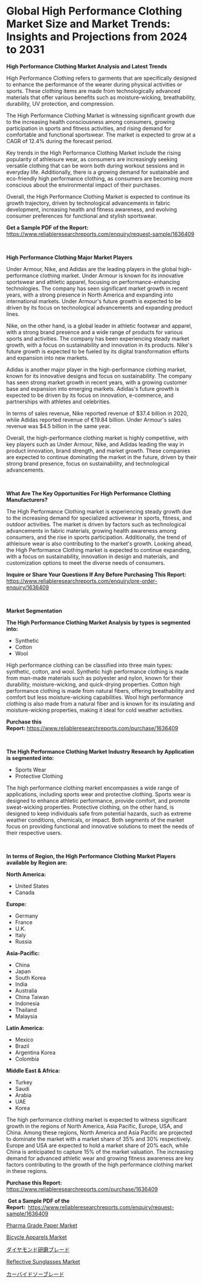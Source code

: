 <p><h1>Global High Performance Clothing Market Size and Market Trends: Insights and Projections from 2024 to 2031</h1></p><p><strong>High Performance Clothing Market Analysis and Latest Trends</strong></p>
<p><p>High Performance Clothing refers to garments that are specifically designed to enhance the performance of the wearer during physical activities or sports. These clothing items are made from technologically advanced materials that offer various benefits such as moisture-wicking, breathability, durability, UV protection, and compression.</p><p>The High Performance Clothing Market is witnessing significant growth due to the increasing health consciousness among consumers, growing participation in sports and fitness activities, and rising demand for comfortable and functional sportswear. The market is expected to grow at a CAGR of 12.4% during the forecast period.</p><p>Key trends in the High Performance Clothing Market include the rising popularity of athleisure wear, as consumers are increasingly seeking versatile clothing that can be worn both during workout sessions and in everyday life. Additionally, there is a growing demand for sustainable and eco-friendly high performance clothing, as consumers are becoming more conscious about the environmental impact of their purchases.</p><p>Overall, the High Performance Clothing Market is expected to continue its growth trajectory, driven by technological advancements in fabric development, increasing health and fitness awareness, and evolving consumer preferences for functional and stylish sportswear.</p></p>
<p><strong>Get a Sample PDF of the Report:&nbsp;</strong> <a href="https://www.reliableresearchreports.com/enquiry/request-sample/1636409">https://www.reliableresearchreports.com/enquiry/request-sample/1636409</a></p>
<p>&nbsp;</p>
<p><strong>High Performance Clothing Major Market Players</strong></p>
<p><p>Under Armour, Nike, and Adidas are the leading players in the global high-performance clothing market. Under Armour is known for its innovative sportswear and athletic apparel, focusing on performance-enhancing technologies. The company has seen significant market growth in recent years, with a strong presence in North America and expanding into international markets. Under Armour's future growth is expected to be driven by its focus on technological advancements and expanding product lines.</p><p>Nike, on the other hand, is a global leader in athletic footwear and apparel, with a strong brand presence and a wide range of products for various sports and activities. The company has been experiencing steady market growth, with a focus on sustainability and innovation in its products. Nike's future growth is expected to be fueled by its digital transformation efforts and expansion into new markets.</p><p>Adidas is another major player in the high-performance clothing market, known for its innovative designs and focus on sustainability. The company has seen strong market growth in recent years, with a growing customer base and expansion into emerging markets. Adidas's future growth is expected to be driven by its focus on innovation, e-commerce, and partnerships with athletes and celebrities.</p><p>In terms of sales revenue, Nike reported revenue of $37.4 billion in 2020, while Adidas reported revenue of €19.84 billion. Under Armour's sales revenue was $4.5 billion in the same year.</p><p>Overall, the high-performance clothing market is highly competitive, with key players such as Under Armour, Nike, and Adidas leading the way in product innovation, brand strength, and market growth. These companies are expected to continue dominating the market in the future, driven by their strong brand presence, focus on sustainability, and technological advancements.</p></p>
<p>&nbsp;</p>
<p><strong>What Are The Key Opportunities For High Performance Clothing Manufacturers?</strong></p>
<p><p>The High Performance Clothing market is experiencing steady growth due to the increasing demand for specialized activewear in sports, fitness, and outdoor activities. The market is driven by factors such as technological advancements in fabric materials, growing health awareness among consumers, and the rise in sports participation. Additionally, the trend of athleisure wear is also contributing to the market's growth. Looking ahead, the High Performance Clothing market is expected to continue expanding, with a focus on sustainability, innovation in design and materials, and customization options to meet the diverse needs of consumers.</p></p>
<p><strong>Inquire or Share Your Questions If Any Before Purchasing This Report:</strong> <a href="https://www.reliableresearchreports.com/enquiry/pre-order-enquiry/1636409">https://www.reliableresearchreports.com/enquiry/pre-order-enquiry/1636409</a></p>
<p>&nbsp;</p>
<p><strong>Market Segmentation</strong></p>
<p><strong>The High Performance Clothing Market Analysis by types is segmented into:</strong></p>
<p><ul><li>Synthetic</li><li>Cotton</li><li>Wool</li></ul></p>
<p><p>High performance clothing can be classified into three main types: synthetic, cotton, and wool. Synthetic high performance clothing is made from man-made materials such as polyester and nylon, known for their durability, moisture-wicking, and quick-drying properties. Cotton high performance clothing is made from natural fibers, offering breathability and comfort but less moisture-wicking capabilities. Wool high performance clothing is also made from a natural fiber and is known for its insulating and moisture-wicking properties, making it ideal for cold weather activities.</p></p>
<p><strong>Purchase this Report:&nbsp;</strong><a href="https://www.reliableresearchreports.com/purchase/1636409">https://www.reliableresearchreports.com/purchase/1636409</a></p>
<p>&nbsp;</p>
<p><strong>The High Performance Clothing Market Industry Research by Application is segmented into:</strong></p>
<p><ul><li>Sports Wear</li><li>Protective Clothing</li></ul></p>
<p><p>The high performance clothing market encompasses a wide range of applications, including sports wear and protective clothing. Sports wear is designed to enhance athletic performance, provide comfort, and promote sweat-wicking properties. Protective clothing, on the other hand, is designed to keep individuals safe from potential hazards, such as extreme weather conditions, chemicals, or impact. Both segments of the market focus on providing functional and innovative solutions to meet the needs of their respective users.</p></p>
<p>&nbsp;</p>
<p><strong>In terms of Region, the High Performance Clothing Market Players available by Region are:</strong></p>
<p>
    <p> <strong> North America: </strong>
        <ul>
            <li>United States</li>
            <li>Canada</li>
        </ul>
        </p> 
    <p> <strong> Europe: </strong>
        <ul>
            <li>Germany</li>
            <li>France</li>
            <li>U.K.</li>
            <li>Italy</li>
            <li>Russia</li>
        </ul>
        </p> 
    <p> <strong> Asia-Pacific: </strong>
        <ul>
            <li>China</li>
            <li>Japan</li>
            <li>South Korea</li>
            <li>India</li>
            <li>Australia</li>
            <li>China Taiwan</li>
            <li>Indonesia</li>
            <li>Thailand</li>
            <li>Malaysia</li>
        </ul>
        </p> 
    <p> <strong> Latin America: </strong>
        <ul>
            <li>Mexico</li>
            <li>Brazil</li>
            <li>Argentina Korea</li>
            <li>Colombia</li>
        </ul>
        </p> 
    <p> <strong> Middle East & Africa: </strong>
        <ul>
            <li>Turkey</li>
            <li>Saudi</li>
            <li>Arabia</li>
            <li>UAE</li>
            <li>Korea</li>
        </ul>
    </p>
    </p>
<p><p>The high performance clothing market is expected to witness significant growth in the regions of North America, Asia Pacific, Europe, USA, and China. Among these regions, North America and Asia Pacific are projected to dominate the market with a market share of 35% and 30% respectively. Europe and USA are expected to hold a market share of 20% each, while China is anticipated to capture 15% of the market valuation. The increasing demand for advanced athletic wear and growing fitness awareness are key factors contributing to the growth of the high performance clothing market in these regions.</p></p>
<p><strong>Purchase this Report: </strong><a href="https://www.reliableresearchreports.com/purchase/1636409">https://www.reliableresearchreports.com/purchase/1636409</a></p>
<p>&nbsp;<strong>Get a Sample PDF of the Report:&nbsp;&nbsp;</strong><a href="https://www.reliableresearchreports.com/enquiry/request-sample/1636409">https://www.reliableresearchreports.com/enquiry/request-sample/1636409</a></p>
<p><strong></strong></p>
<p><p><a href="https://issuu.com/reportprime-2/docs/pharma-grade-paper-market-size-2030.pptx">Pharma Grade Paper Market</a></p><p><a href="https://github.com/zjyglelu/Market-Research-Report-List-1/blob/main/bicycle-apparels-market.md">Bicycle Apparels Market</a></p><p><a href="https://github.com/avwofrml53535/Market-Research-Report-List-1/blob/main/66624623442.md">ダイヤモンド研磨ブレード</a></p><p><a href="https://github.com/mbisetmhermsr/Market-Research-Report-List-1/blob/main/reflective-sunglasses-market.md">Reflective Sunglasses Market</a></p><p><a href="https://github.com/vtbvgl20191192/Market-Research-Report-List-1/blob/main/48328873443.md">カーバイドソーブレード</a></p></p>